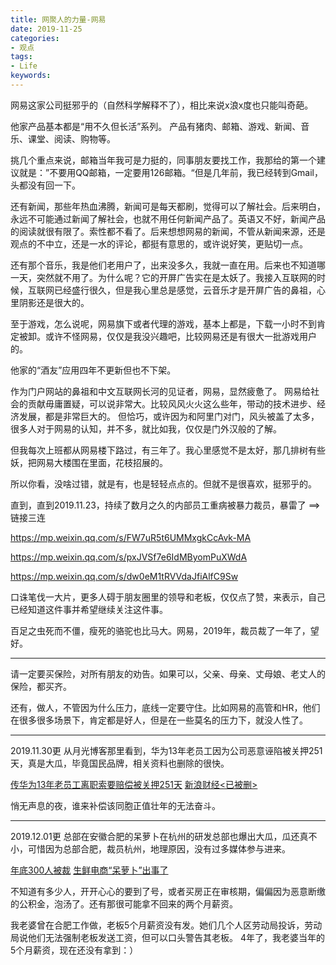 ```yaml
---
title: 网聚人的力量-网易
date: 2019-11-25
categories:
- 观点
tags:
- Life
keywords:
---
```


网易这家公司挺邪乎的（自然科学解释不了），相比来说x浪x度也只能叫奇葩。

他家产品基本都是“用不久但长活”系列。
产品有猪肉、邮箱、游戏、新闻、音乐、课堂、阅读、购物等。

挑几个重点来说，邮箱当年我可是力挺的，同事朋友要找工作，我那给的第一个建议就是：”不要用QQ邮箱，一定要用126邮箱。“但是几年前，我已经转到Gmail，头都没有回一下。

<!-- more -->

还有新闻，那些年热血沸腾，新闻可是每天都刷，觉得可以了解社会。后来明白，永远不可能通过新闻了解社会，也就不用任何新闻产品了。英语又不好，新闻产品的阅读就很有限了。索性都不看了。后来想想网易的新闻，不管从新闻来源，还是观点的不中立，还是一水的评论，都挺有意思的，或许说好笑，更贴切一点。

还有那个音乐，我是他们老用户了，出来没多久，我就一直在用。后来也不知道哪一天，突然就不用了。为什么呢？它的开屏广告实在是太妖了。我接入互联网的时候，互联网已经盛行很久，但是我心里总是感觉，云音乐才是开屏广告的鼻祖，心里阴影还是很大的。

至于游戏，怎么说呢，网易旗下或者代理的游戏，基本上都是，下载一小时不到肯定被卸。或许不怪网易，仅仅是我没兴趣吧，比较网易还是有很大一批游戏用户的。

他家的“酒友”应用四年不更新但也不下架。

作为门户网站的鼻祖和中文互联网长河的见证者，网易，显然疲惫了。
网易给社会的贡献毋庸置疑，可以说非常大。比较风风火火这么些年，带动的技术进步、经济发展，都是非常巨大的。
但恰巧，或许因为和阿里门对门，风头被盖了太多，很多人对于网易的认知，并不多，就比如我，仅仅是门外汉般的了解。

但我每次上班都从网易楼下路过，有三年了。我心里感觉不是太好，那几排树有些妖，把网易大楼围在里面，花枝招展的。

所以你看，没啥过错，就是有，也是轻轻点点的。但就不是很喜欢，挺邪乎的。

直到，直到2019.11.23，持续了数月之久的内部员工重病被暴力裁员，暴雷了 ==> 链接三连

https://mp.weixin.qq.com/s/FW7uR5t6UMMxgkCcAvk-MA

https://mp.weixin.qq.com/s/pxJVSf7e6IdMByomPuXWdA

https://mp.weixin.qq.com/s/dw0eM1tRVVdaJfiAlfC9Sw

口诛笔伐一大片，更多人碍于朋友圈里的领导和老板，仅仅点了赞，来表示，自己已经知道这件事并希望继续关注这件事。

百足之虫死而不僵，瘦死的骆驼也比马大。网易，2019年，裁员裁了一年了，望好。

___

请一定要买保险，对所有朋友的劝告。如果可以，父亲、母亲、丈母娘、老丈人的保险，都买齐。

还有，做人，不管因为什么压力，底线一定要守住。比如网易的高管和HR，他们在很多很多场景下，肯定都是好人，但是在一些莫名的压力下，就没人性了。


___
2019.11.30更
从月光博客那里看到，华为13年老员工因为公司恶意诬陷被关押251天，真是大瓜，毕竟国民品牌，相关资料也删除的很快。

[传华为13年老员工离职索要赔偿被关押251天](https://www.williamlong.info/archives/5902.html)
[新浪财经<已被删>](https://cj.sina.com.cn/articles/view/6468040956/1818678fc02000l8t8)

悄无声息的夜，谁来补偿该同胞正值壮年的无法奋斗。

___
2019.12.01更
总部在安徽合肥的呆萝卜在杭州的研发总部也爆出大瓜，瓜还真不小，可惜因为总部合肥，裁员杭州，地理原因，没有过多媒体参与进来。

[年底300人被裁](https://mp.weixin.qq.com/s/dLsGqfMtqpL-iz3fznNd0Q)
[生鲜电商“呆萝卜”出事了](https://api3.cls.cn/share/article/412087?os=ios&sv=7.2.1&from=timeline&isappinstalled=0)

不知道有多少人，开开心心的要到了号，或者买房正在审核期，偏偏因为恶意断缴的公积金，泡汤了。还有那很可能拿不回来的两个月薪资。

我老婆曾在合肥工作做，老板5个月薪资没有发。她们几个人区劳动局投诉，劳动局说他们无法强制老板发送工资，但可以口头警告其老板。
4年了，我老婆当年的5个月薪资，现在还没有拿到：）